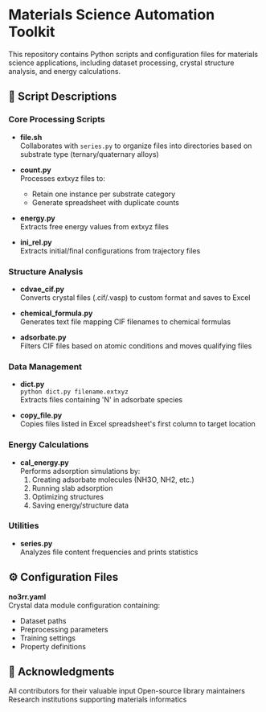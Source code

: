 # Materials Science Automation Toolkit

This repository contains Python scripts and configuration files for materials science applications, including dataset processing, crystal structure analysis, and energy calculations.

## 📁 Script Descriptions

### Core Processing Scripts
- **file.sh**  
  Collaborates with `series.py` to organize files into directories based on substrate type (ternary/quaternary alloys)

- **count.py**  
  Processes extxyz files to:
  - Retain one instance per substrate category
  - Generate spreadsheet with duplicate counts

- **energy.py**  
  Extracts free energy values from extxyz files

- **ini_rel.py**  
  Extracts initial/final configurations from trajectory files

### Structure Analysis
- **cdvae_cif.py**  
  Converts crystal files (.cif/.vasp) to custom format and saves to Excel

- **chemical_formula.py**  
  Generates text file mapping CIF filenames to chemical formulas

- **adsorbate.py**  
  Filters CIF files based on atomic conditions and moves qualifying files

### Data Management
- **dict.py**  
  `python dict.py filename.extxyz`  
  Extracts files containing 'N' in adsorbate species

- **copy_file.py**  
  Copies files listed in Excel spreadsheet's first column to target location

### Energy Calculations
- **cal_energy.py**  
  Performs adsorption simulations by:
  1. Creating adsorbate molecules (NH3O, NH2, etc.)
  2. Running slab adsorption
  3. Optimizing structures
  4. Saving energy/structure data

### Utilities
- **series.py**  
  Analyzes file content frequencies and prints statistics

## ⚙️ Configuration Files

**no3rr.yaml**  
Crystal data module configuration containing:
- Dataset paths
- Preprocessing parameters
- Training settings
- Property definitions

## 🙏 Acknowledgments

All contributors for their valuable input
Open-source library maintainers
Research institutions supporting materials informatics
